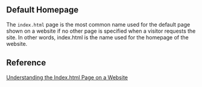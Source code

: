 ## Default Homepage

The `index.html` page is the most common name used for the default page shown on a website if no other page is specified when a visitor requests the site. In other words, index.html is the name used for the homepage of the website.

## Reference

[Understanding the Index.html Page on a Website](https://www.lifewire.com/index-html-page-3466505)
